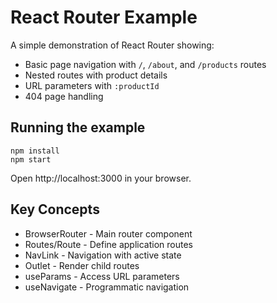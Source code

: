 # React Router Example

A simple demonstration of React Router showing:

- Basic page navigation with `/`, `/about`, and `/products` routes
- Nested routes with product details
- URL parameters with `:productId`
- 404 page handling

## Running the example

```
npm install
npm start
```

Open http://localhost:3000 in your browser.

## Key Concepts

- BrowserRouter - Main router component
- Routes/Route - Define application routes
- NavLink - Navigation with active state
- Outlet - Render child routes
- useParams - Access URL parameters
- useNavigate - Programmatic navigation 